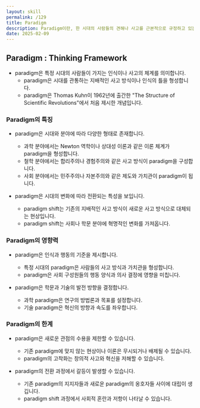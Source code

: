```yaml
---
layout: skill
permalink: /129
title: Paradigm
description: Paradigm이란, 한 시대의 사람들의 견해나 사고를 근본적으로 규정하고 있는 인식의 체계, 또는 사물에 대한 이론적인 틀이나 체계를 의미합니다.
date: 2025-02-09
---
```



## Paradigm : Thinking Framework

- paradigm은 특정 시대의 사람들이 가지는 인식이나 사고의 체계를 의미합니다.
    - paradigm은 시대를 관통하는 지배적인 사고 방식이나 인식의 틀을 형성합니다.
    - paradigm은 Thomas Kuhn이 1962년에 출간한 "The Structure of Scientific Revolutions"에서 처음 제시한 개념입니다.


### Paradigm의 특징

- paradigm은 시대와 분야에 따라 다양한 형태로 존재합니다.
    - 과학 분야에서는 Newton 역학이나 상대성 이론과 같은 이론 체계가 paradigm을 형성합니다.
    - 철학 분야에서는 합리주의나 경험주의와 같은 사고 방식이 paradigm을 구성합니다.
    - 사회 분야에서는 민주주의나 자본주의와 같은 제도와 가치관이 paradigm이 됩니다.

- paradigm은 시대의 변화에 따라 전환되는 특성을 보입니다.
    - paradigm shift는 기존의 지배적인 사고 방식이 새로운 사고 방식으로 대체되는 현상입니다.
    - paradigm shift는 사회나 학문 분야에 혁명적인 변화를 가져옵니다.


### Paradigm의 영향력

- paradigm은 인식과 행동의 기준을 제시합니다.
    - 특정 시대의 paradigm은 사람들의 사고 방식과 가치관을 형성합니다.
    - paradigm은 사회 구성원들의 행동 양식과 의사 결정에 영향을 미칩니다.

- paradigm은 학문과 기술의 발전 방향을 결정합니다.
    - 과학 paradigm은 연구의 방법론과 목표를 설정합니다.
    - 기술 paradigm은 혁신의 방향과 속도를 좌우합니다.


### Paradigm의 한계

- paradigm은 새로운 관점의 수용을 제한할 수 있습니다.
    - 기존 paradigm에 맞지 않는 현상이나 이론은 무시되거나 배제될 수 있습니다.
    - paradigm의 고착화는 창의적 사고와 혁신을 저해할 수 있습니다.

- paradigm의 전환 과정에서 갈등이 발생할 수 있습니다.
    - 기존 paradigm의 지지자들과 새로운 paradigm의 옹호자들 사이에 대립이 생깁니다.
    - paradigm shift 과정에서 사회적 혼란과 저항이 나타날 수 있습니다.


